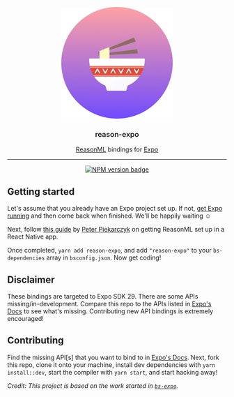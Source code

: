 <p align="center">
  <img alt="Reason Expo Logo" src="./reason-expo.png" width="256">
</p>

<h3 align="center" style="font-weight:600">
  reason-expo
</h3>

<p align="center">
  <a href="https://reasonml.github.io/">ReasonML</a> bindings for <a href="https://expo.io">Expo</a>
</p>

---

<div align="center">

[![NPM version badge](https://img.shields.io/npm/v/reason-expo.svg)](https://www.npmjs.com/package/reason-expo)

</div>

## Getting started

Let's assume that you already have an Expo project set up. If not, [get Expo running](https://expo.io/learn) and then come back when finished. We'll be happily waiting ☺️

Next, follow [this guide](https://medium.com/@peterpme/your-first-reasonml-pr-into-an-existing-react-native-codebase-a490b4a79649) by [Peter Piekarczyk](https://twitter.com/peterpme) on getting ReasonML set up in a React Native app.

Once completed, `yarn add reason-expo`, and add `"reason-expo"` to your `bs-dependencies` array in `bsconfig.json`. Now get coding!

## Disclaimer

These bindings are targeted to Expo SDK 29. There are some APIs missing/in-development. Compare this repo to the APIs listed in [Expo's Docs](https://docs.expo.io) to see what's missing. Contributing new API bindings is extremely encouraged!

## Contributing

Find the missing API[s] that you want to bind to in [Expo's Docs](https://docs.expo.io). Next, fork this repo, clone it onto your machine, install dev dependencies with `yarn install::dev`, start the compiler with `yarn start`, and start hacking away!

_Credit: This project is based on the work started in [`bs-expo`](https://github.com/fxfactorial/bs-expo/)._
